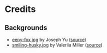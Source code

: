 # Credits

## Backgrounds

- [eepy-fox.jpg](../files/system/usr/share/backgrounds/pup-os/eepy-fox.jpg) by Joseph Yu ([source](https://www.pexels.com/photo/close-up-photo-of-sleeping-fox-2121799/))
- [smiling-husky.jpg](../files/system/usr/share/backgrounds/pup-os/smiling-husky.jpg) by Valeriia Miller ([source](https://www.pexels.com/photo/funny-siberian-husky-dog-smiling-with-his-eyes-closed-17851004/))
